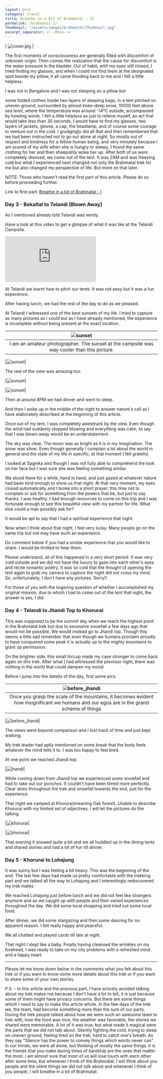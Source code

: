```yaml
---
layout: post
category: travel
title: Breathe in a bit of Brahmatal - II
permalink: /brahmatal-2/
thumbnail: "/assets/images/brahmatal/thumbnail.jpg"
excerpt_separator: <!--More-->
---
```


| ![cover.jpg]({{site.url}}/assets/images/brahmatal/brahmatal.jpg) |

The first moments of consciousness are generally filled with discomfort of
unknown origin. Then comes the realization that the cause for discomfort is
the water pressure in the bladder.
Out of habit, with my eyes still closed, I tried finding my glasses, and when I
could not find them at the designated spot beside my pillow, it all came
flooding back to me and I felt a little helpless.

I was not in Bangalore and I was not sleeping on a pillow but
<!--More-->
some folded clothes inside two layers of sleeping bags, in a tent pitched on
uneven ground, surrounded by almost knee-deep snow, 10000 feet above sea level,
where the temperature was around -14°C outside, accompanied by howling winds. I
felt a little helpless as just to relieve myself, an act that would take less
than 30 seconds, I would have to find my glasses, two layers of jackets,
gloves, a cap, the headlamp, and of course some courage to venture out in the
cold. I grudgingly did all that and then remembered that we had been instructed 
not to go out alone at night. So mostly out of respect and kindness for a fellow
human being, and very minutely because I am scared of my wife when she is hungry
or sleepy, I found the same clothing for her and then sheepishly woke her up.
After both of us were completely dressed, we came out of the tent. It was 2AM
and was freezing cold but what I experienced next changed not only the
Brahmatal trek for me but also changed my perspective of life. But more on that
later.

_NOTE_: Those who haven't read the first part of this article. Please do so
before proceeding further.

Link to first part: [Breathe in a bit of Brahmatal - I]({{site.url}}/brahmatal-1/)



### Day 3 - Bekaltal to Telandi [Blown Away]

As I mentioned already told Telandi was windy.

Have a look at this video to get a glimpse of what it was like at the Telandi
Campsite.

<div class="iframe-container">
<!--<iframe width="760" height="500" src="https://www.youtube.com/embed/YgA7m_CDhcw" frameborder="0" allowfullscreen></iframe>-->
<iframe  src="https://www.youtube.com/embed/YgA7m_CDhcw" frameborder="0" allowfullscreen></iframe>
</div>

At Telandi we learnt how to pitch our tents. It was not easy but it was a fun
experience.

After having lunch, we had the rest of the day to do as we pleased.

At Telandi I witnessed one of the best sunsets of my life. I tried to capture
as many pictures as I could but as I have already mentioned, the experience is
incomplete without being present at the exact location.


|![sunset]({{site.url}}/assets/images/brahmatal/sunset_telandi.jpg)|
|:--:|
| I am an amateur photographer. The sunset at the campsite was way cooler than this picture. |

|![sunset]({{site.url}}/assets/images/brahmatal/sunset1_telandi.jpg)|

The rest of the view was amazing too.

|![sunset]({{site.url}}/assets/images/brahmatal/clouds1_telandi.jpg)|

|![sunset]({{site.url}}/assets/images/brahmatal/clouds_telandi.jpg)|

Then at around 8PM we had dinner and went to sleep.

And then I woke up in the middle of the night to answer nature's call as I have
elaborately described at the beginning of this article.

Once out of my tent, I was completely awestruck by the view.  Even though the
wind had suddenly stopped blowing and everything was calm, to say that I was
blown away would be an understatement.

The sky was clear. The moon was as bright as it is in my imagination. The snow
was silver. Even though generally I complain a lot about the world in general
and the state of my life in specific, at that moment I felt grateful.

I looked at Sagnika and though I was not fully able to comprehend the look on
her face but I was sure she was feeling something similar.

We stood there for a while, hand in hand, and just gazed at whatever nature had
been kind enough to show us that night.  At that very moment, my eyes closed
automatically and I broke into a short prayer, this time not to complain or ask
for something from the powers that be, but just to say thanks.  I was healthy.
I had enough resources to come on this trip and I was fortunate enough to
see this beautiful view with my partner for life. What else could a man
possibly ask for?

It would be apt to say that I had a spiritual experience that night.

Now when I think about that night, I feel very lucky. Many people go on the
same trip but not may have such an experience.

Do comment below if you had a similar experience that you would like to share.
I would be thrilled to hear them.

Please understand, all of this happened in a very short period. It was
very cold outside and we did not have the luxury to gaze into each other's eyes
and recite romantic poetry.  It was so cold that the thought of opening the
tent again to grab my camera to capture the night did not cross my mind. So,
unfortunately, I don't have any pictures. Sorry!!

For those of you with the lingering question of whether I accomplished my
original mission, due to which I had to come out of the tent that night, the answer
is yes, I did.

### Day 4 - Telandi to Jhandi Top to Khorurai

This was supposed to be the summit day when we reach the highest point in the
Brahmatal trek but due to excessive snowfall a few days ago that would not be
possible. We would instead go to Jhandi top. Though this seems a little sad
remember that even though we humans proclaim proudly to have conquered
some peak it is actually up to the mighty mountains to grant up permission.

On the brighter side, this small hiccup made my case stronger to come back again
on this trek. After what I had witnessed the previous night, there was nothing
in the world that could dampen my mood.

Before I jump into the details of the day, first some pics.

|![before_jhandi]({{site.url}}/assets/images/brahmatal/before_jhandi.jpg)|
|:--:|
| Once you grasp the scale of the mountains, it becomes evident how insignificant we humans and our egos are in the grand scheme of things  |

|![before_jhandi]({{site.url}}/assets/images/brahmatal/before_jhandi1.jpg)|

The views were beyond comparison and I lost track of time and just kept walking.

My trek leader had aptly mentioned on some break that the body feels whatever the mind tells it to. I was too happy to feel tired.

At one point we reached Jhandi top.

|![jhandi]({{site.url}}/assets/images/brahmatal/jhandi.jpg)|

While coming down from Jhandi top we experienced some snowfall and had to take
out our ponchos.  It couldn't have been timed more perfectly. Clear skies
throughout the trek and snowfall towards the end, just for the experience.

That night we camped at Khorurai(meaning Oak forest).
Unable to describe Khorurai with my limited set of adjectives. I will let the pictures do the talking.


|![khorurai]({{site.url}}/assets/images/brahmatal/khorurai.jpg)|

|![khorurai]({{site.url}}/assets/images/brahmatal/khorurai1.jpg)|

That evening it snowed quite a bit and we all huddled up in the dining tents
and shared stories and had a lot of fun till dinner.

### Day 5 - Khorurai to Lohajung

It was sunny but I was feeling a bit heavy. This was the beginning of the
end.  The last few days had made us pretty comfortable with the trekking part
and we talked all the way to Lohajung and I interestingly rediscovered my trek mates.

We reached Lohajung just before lunch and we did not feel like strangers
anymore and so we caught up with people and their varied experiences throughout
the day.  We did some local shopping and tried out some local food.

After dinner, we did some stargazing and then some dancing for no apparent
reason. I felt really happy and peaceful.

We all chatted and played cards till late at night.

That night I slept like a baby. Finally having cleansed the wrinkles on my
forehead, I  was ready to take on my city problems with a refreshed mind and a
happy heart.

---

Please let me know down below in the comments what you felt about this trek or
if you want to know some more details about this trek or if you want to share
some of your own stories.

P.S. - In this article and the previous part, I have actively avoided talking
about my trek mates not because I don't have a lot to tell, it is just because
some of them might have privacy concerns. But there are some things which I
need to say to make this article whole.  In the few days of the trek we, the
team, had become something more than the sum of our parts.  During the trek
people talked about how we were such an awesome team to trek with, how the food
was nice, the weather was favorable, the stories we shared were memorable.  A
lot of it was true, but what made it magical were the parts that we did not
talk about.  Silently fighting the cold, trying to sleep on uneven ground,
feeling tired on the trek, hard to catch one's breath. As they say "Silence has
the power to convey things which words never can". In our minds, we were all
alone, but thinking of mostly the same things. It is the friends that you make
during times of hardship are the ones that matter the most.  I am almost sure
that most of us will lose touch with each other after some time, but whenever I
think of the Brahmatal, I will think about you people and the silent things we
did not talk about and whenever I think of you people, I will breathe in a bit
of Brahmatal.

